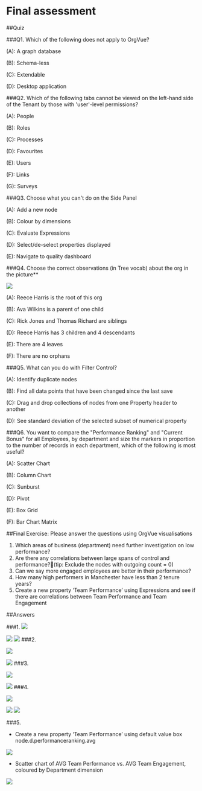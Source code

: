 # Final assessment

##Quiz

###Q1. Which of the following does not apply to OrgVue?

(A): A graph database

(B): Schema-less

(C): Extendable

(D): Desktop application

###Q2. Which of the following tabs cannot be viewed on the left-hand side of the Tenant by those with 'user'-level permissions?

(A): People

(B): Roles

(C): Processes

(D): Favourites

(E): Users

(F): Links

(G): Surveys

###Q3. Choose what you can't do on the Side Panel

(A): Add a new node

(B): Colour by dimensions

(C): Evaluate Expressions

(D): Select/de-select properties displayed

(E): Navigate to quality dashboard

###Q4. Choose the correct observations (in Tree vocab) about the org in the picture**

![](7-001.treevocab.png)

(A): Reece Harris is the root of this org

(B): Ava Wilkins is a parent of one child

(C): Rick Jones and Thomas Richard are siblings

(D): Reece Harris has 3 children and 4 descendants

(E): There are 4 leaves

(F): There are no orphans

###Q5. What can you do with Filter Control?

(A): Identify duplicate nodes

(B): Find all data points that have been changed since the last save

(C): Drag and drop collections of nodes from one Property header to another

(D): See standard deviation of the selected subset of numerical property

###Q6. You want to compare the "Performance Ranking" and "Current Bonus" for all Employees, by department and size the markers in proportion to the number of records in each department, which of the following is most useful?

(A): Scatter Chart

(B): Column Chart

(C): Sunburst

(D): Pivot

(E): Box Grid

(F): Bar Chart Matrix

##Final Exercise: Please answer the questions using OrgVue visualisations

1. Which areas of business (department) need further investigation on low performance?
2. Are there any correlations between large spans of control and performance?(tip: Exclude the nodes with outgoing count = 0)
3. Can we say more engaged employees are better in their performance?
4. How many high performers in Manchester have less than 2 tenure years?
5. Create a new property ‘Team Performance’ using Expressions and see if there are correlations between Team Performance and Team Engagement

##Answers 

###1.
![](7-002.answer1.1.png)

![](7-003.answer1.2.png)
![](7-004.answer1.3.png)
###2.

![](7-005.answer2.1.png)

![](7-006.answer2.2.png)
###3.

![](7-007.answer3.1.png)

![](7-007.answer3.2.png)
###4.

![](7-008.answer4.1.png)

![](7-009.answer4.2.png)
![](7-010.answer4.3.png)

###5.
* Create a new property ‘Team Performance’ using default value box node.d.performanceranking.avg

![](7-011.answer5.1.png)

* Scatter chart of AVG Team Performance vs. AVG Team Engagement, coloured by Department dimension

![](7-012.answer5.2.png)
